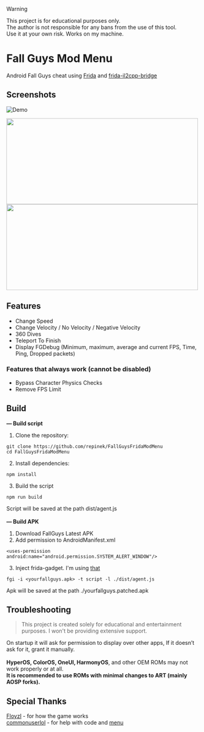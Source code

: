 > [!WARNING]  
> This project is for educational purposes only.  
> The author is not responsible for any bans from the use of this tool.  
> Use it at your own risk.
> Works on my machine.

# Fall Guys Mod Menu
Android Fall Guys cheat using [Frida](https://frida.re/) and [frida-il2cpp-bridge](https://github.com/vfsfitvnm/frida-il2cpp-bridge)

## Screenshots
![Demo](https://github.com/user-attachments/assets/57b9a4cd-3a62-47b7-8a3e-17dc801ea0b3)

<img src="https://github.com/user-attachments/assets/59ddff53-6dc1-49cc-8396-4243bb3c096a" width="500" height="224"/>
<img src="https://github.com/user-attachments/assets/f2164534-1700-4ba6-b681-576dca29583d" width="500" height="224"/>

## Features  
- Change Speed
- Change Velocity / No Velocity / Negative Velocity
- 360 Dives
- Teleport To Finish
- Display FGDebug (Minimum, maximum, average and current FPS, Time, Ping, Dropped packets)

### Features that always work (cannot be disabled)
- Bypass Character Physics Checks
- Remove FPS Limit
  
## Build 
**— Build script**
1. Clone the repository:
```
git clone https://github.com/repinek/FallGuysFridaModMenu
cd FallGuysFridaModMenu
```
2. Install dependencies:
``` 
npm install 
```
3. Build the script
```
npm run build
```
Script will be saved at the path dist/agent.js <br> <br>
**— Build APK <br>**
1. Download FallGuys Latest APK
2. Add permission to AndroidManifest.xml
```
<uses-permission android:name="android.permission.SYSTEM_ALERT_WINDOW"/>
```
3. Inject frida-gadget. I'm using [that](https://github.com/commonuserlol/fgi)
```
fgi -i <yourfallguys.apk> -t script -l ./dist/agent.js
```
Apk will be saved at the path ./yourfallguys.patched.apk 

## Troubleshooting  
> This project is created solely for educational and entertainment purposes. I won't be providing extensive support.

On startup it will ask for permission to display over other apps, If it doesn’t ask for it, grant it manually. <br><br>
**HyperOS, ColorOS, OneUI, HarmonyOS**, and other OEM ROMs may not work properly or at all. <br>
**It is recommended to use ROMs with minimal changes to ART (mainly AOSP forks).** <br>


## Special Thanks
[FloyzI](https://github.com/FloyzI) - for how the game works <br>
[commonuserlol](https://github.com/commonuserlol) - for help with code and [menu](https://github.com/commonuserlol/frida-java-menu)
